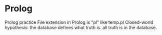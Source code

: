 # Prolog
Prolog practice
File extension in Prolog is "pl" like temp.pl
Closed-world hypothesis: the database defines what truth is.
all truth is in the database.

